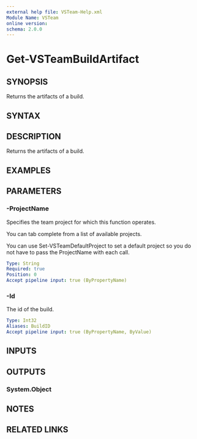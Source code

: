 ```yaml
---
external help file: VSTeam-Help.xml
Module Name: VSTeam
online version:
schema: 2.0.0
---
```


# Get-VSTeamBuildArtifact

## SYNOPSIS

Returns the artifacts of a build.

## SYNTAX

## DESCRIPTION

Returns the artifacts of a build.

## EXAMPLES

## PARAMETERS

### -ProjectName

Specifies the team project for which this function operates.

You can tab complete from a list of available projects.

You can use Set-VSTeamDefaultProject to set a default project so
you do not have to pass the ProjectName with each call.

```yaml
Type: String
Required: true
Position: 0
Accept pipeline input: true (ByPropertyName)
```

### -Id

The id of the build.

```yaml
Type: Int32
Aliases: BuildID
Accept pipeline input: true (ByPropertyName, ByValue)
```

## INPUTS

## OUTPUTS

### System.Object

## NOTES

## RELATED LINKS